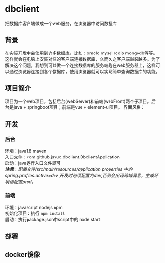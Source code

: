 # dbclient
把数据库客户端做成一个web服务，在浏览器中访问数据库
## 背景
在实际开发中会使用到许多数据库，比如：oracle mysql redis mongodb等等。这样就会在电脑上安装对应的客户端连接数据库，久而久之客户端越装越多。为了解决这个问题，我想到可以做一个连接数据库的服务端跑在web服务器上，这样可以通过浏览器连接到各个数据库，使用浏览器就可以实现简单查询数据库的功能。
## 项目简介
项目为一个web项目，包括后台(webServer)和前端(webFront)两个子项目。后台是java + springboot项目；前端是vue + element-ui项目。
界面风格：
## 开发
### 后台
环境：java1.8  maven</br>
入口文件：com.github.jayuc.dbclient.DbclientApplication</br>
启动：java运行入口文件即可</br>
***注意***：*配置文件/src/main/resources/application.properties 中的 spring.profiles.active=dev 开发时必须配置为dev,否则会出现跨域异常，生成环境请配置prod。*</br>
### 前端
环境：javascript  nodejs  npm</br>
初始化项目：执行 `npm install`</br>
启动：执行package.json中script中的 node start</br>
## 部署
## docker镜像
